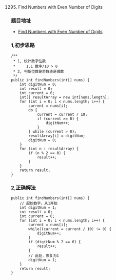 1295. Find Numbers with Even Number of Digits

### 题目地址
- [Find Numbers with Even Number of Digits](https://leetcode.com/problems/find-numbers-with-even-number-of-digits/)

### 1,初步思路

```
/**
 * 1, 统计数字位数
 *     1.1 数字/10 > 0
 * 2, 判断位数是奇数还是偶数
 */
public int findNumbers(int[] nums) {
    int digitNum = 0;
    int result = 0;
    int current = 0;
    int[] resultArray = new int[nums.length];
    for (int i = 0; i < nums.length; i++) {
        current = nums[i];
        do {
            current = current / 10;
            if (current >= 0) {
                digitNum++;
            }
        } while (current > 0);
        resultArray[i] = digitNum;
        digitNum = 0;
    }
    for (int n : resultArray) {
        if (n % 2 == 0) {
            result++;
        }
    }
    return result;
}
```

### 2,正确解法

```
public int findNumbers(int[] nums) {
    // 起始数字，从1开始
    int digitNum = 1;
    int result = 0;
    int current = 0;
    for (int i = 0; i < nums.length; i++) {
        current = nums[i];
        while((current = current / 10) != 0) {
            digitNum++;
        }
        if (digitNum % 2 == 0) {
            result++;
        }
        // 此处，恢复为1
        digitNum = 1;
    }
    return result;
}
```